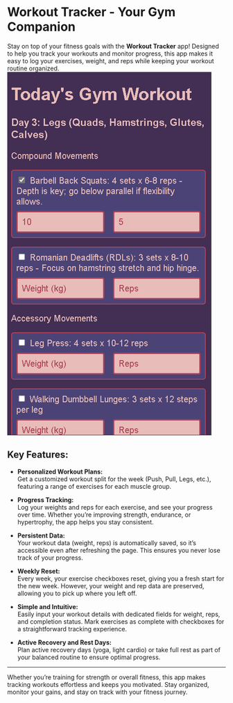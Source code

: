 # Workout Tracker - Your Gym Companion

Stay on top of your fitness goals with the **Workout Tracker** app! Designed to help you track your workouts and monitor progress, this app makes it easy to log your exercises, weight, and reps while keeping your workout routine organized.
![Screenshot](https://github.com/arnvptl/Gym-Workout-Checklist/blob/main/look.png)
## Key Features:

- **Personalized Workout Plans:**  
  Get a customized workout split for the week (Push, Pull, Legs, etc.), featuring a range of exercises for each muscle group.

- **Progress Tracking:**  
  Log your weights and reps for each exercise, and see your progress over time. Whether you’re improving strength, endurance, or hypertrophy, the app helps you stay consistent.

- **Persistent Data:**  
  Your workout data (weight, reps) is automatically saved, so it’s accessible even after refreshing the page. This ensures you never lose track of your progress.

- **Weekly Reset:**  
  Every week, your exercise checkboxes reset, giving you a fresh start for the new week. However, your weight and rep data are preserved, allowing you to pick up where you left off.

- **Simple and Intuitive:**  
  Easily input your workout details with dedicated fields for weight, reps, and completion status. Mark exercises as complete with checkboxes for a straightforward tracking experience.

- **Active Recovery and Rest Days:**  
  Plan active recovery days (yoga, light cardio) or take full rest as part of your balanced routine to ensure optimal progress.

---

Whether you’re training for strength or overall fitness, this app makes tracking workouts effortless and keeps you motivated. Stay organized, monitor your gains, and stay on track with your fitness journey.
